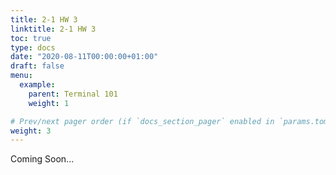 ```yaml
---
title: 2-1 HW 3
linktitle: 2-1 HW 3
toc: true
type: docs
date: "2020-08-11T00:00:00+01:00"
draft: false
menu:
  example:
    parent: Terminal 101
    weight: 1

# Prev/next pager order (if `docs_section_pager` enabled in `params.toml`)
weight: 3
---
```


Coming Soon...
